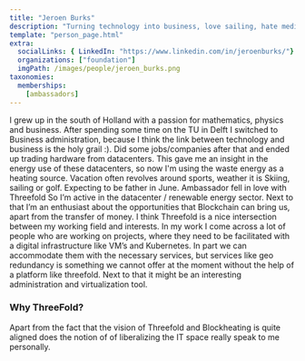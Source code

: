 ```yaml
---
title: "Jeroen Burks"
description: "Turning technology into business, love sailing, hate mediocracy."
template: "person_page.html"
extra:
  socialLinks: { LinkedIn: "https://www.linkedin.com/in/jeroenburks/"}
  organizations: ["foundation"]
  imgPath: /images/people/jeroen_burks.png
taxonomies:
  memberships:
    [ambassadors]
---
```


I grew up in the south of Holland with a passion for mathematics, physics and business. After spending some time on the TU in Delft I switched to Business administration, because I think the link between technology and business is the holy grail :). Did some jobs/companies after that and ended up trading hardware from datacenters. This gave me an insight in the energy use of these datacenters, so now I'm using the waste energy as a heating source. Vacation often revolves around sports, weather it is Skiing, sailing or golf. Expecting to be father in June. Ambassador fell in love with Threefold So I’m active in the datacenter / renewable energy sector. Next to that I’m an enthusiast about the opportunities that Blockchain can bring us, apart from the transfer of money. I think Threefold is a nice intersection between my working field and interests. In my work I come across a lot of people who are working on projects, where they need to be facilitated with a digital infrastructure like VM’s and Kubernetes. In part we can accommodate them with the necessary services, but services like geo redundancy is something we cannot offer at the moment without the help of a platform like threefold. Next to that it might be an interesting administration and virtualization tool. 

### Why ThreeFold?

Apart from the fact that the vision of Threefold and Blockheating is quite aligned does the notion of of liberalizing the IT space really speak to me personally.
